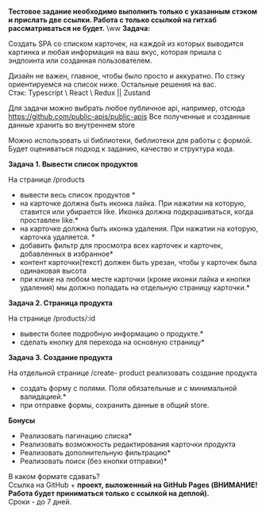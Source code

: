 **Тестовое задание необходимо выполнить только с указанным стэком и прислать две ссылки. Работа с только ссылкой на гитхаб рассматриваться не будет.**
\ww
**Задача:**

Создать SPA со списком карточек, на каждой из которых выводится картинка и любая информация на ваш вкус, которая пришла с эндпоинта или созданная пользователем.

Дизайн не важен, главное, чтобы было просто и аккуратно. По стэку ориентируемся на список ниже. Остальные решения на вас.  
Стэк: Typescript \\ React \\ Redux || Zustand

Для задачи можно выбрать любое публичное api, например, отсюда https://github.com/public-apis/public-apis Все полученные и созданные данные хранить во внутреннем store

Можно использовать ui библиотеки, библиотеки для работы с формой.   
Будет оцениваться подход к заданию, качество и структура кода.

**Задача 1\. Вывести список продуктов**

На странице /products

- вывести весь список продуктов \*
- на карточке должна быть иконка лайка. При нажатии на которую, ставится или убирается like. Иконка должна подкрашиваться, когда проставлен like.\*
- на карточке должна быть иконка удаления. При нажатии на которую, карточка удаляется. \*
- добавить фильтр для просмотра всех карточек и карточек, добавленных в избранное\*
- контент карточки(текст) должен быть урезан, чтобы у карточек была одинаковая высота
- при клике на любом месте карточки (кроме иконки лайка и кнопки удаления) мы должно попадать на отдельную страницу карточки.\*

**Задача 2\. Страница продукта**

На странице /products/:id

- вывести более подробную информацию о продукте.\*
- сделать кнопку для перехода на основную страницу\*

**Задача 3\. Создание продукта**

На отдельной странице /create- product реализовать создание продукта

- создать форму с полями. Поля обязательные и с минимальной валидацией.\*
- при отправке формы, сохранить данные в общий store.

**Бонусы**

- Реализовать пагинацию списка\*
- Реализовать возможность редактирования карточки продукта
- Реализовать дополнительную фильтрацию\*
- Реализовать поиск (без кнопки отправки)\*

В каком формате сдавать?  
Ссылка на GitHub \+ **проект, выложенный на GitHub Pages (ВНИМАНИЕ\! Работа будет приниматься только с ссылкой на деплой).**  
Сроки \- до 7 дней.
